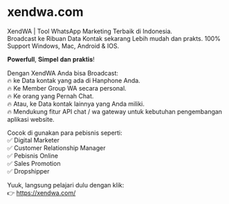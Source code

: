 # xendwa.com
XendWA | Tool WhatsApp Marketing Terbaik di Indonesia.<br/>
Broadcast ke Ribuan Data Kontak sekarang Lebih mudah dan prakts.
100% Support Windows, Mac, Android & IOS.

𝐏𝐨𝐰𝐞𝐫𝐟𝐮𝐥𝐥, 𝐒𝐢𝐦𝐩𝐞𝐥 𝐝𝐚𝐧 𝐩𝐫𝐚𝐤𝐭𝐢𝐬!

Dengan XendWA Anda bisa Broadcast:<br />
🔥 ke Data kontak yang ada di Hanphone Anda.<br />
🔥 Ke Member Group WA secara personal.<br />
🔥 Ke orang yang Pernah Chat.<br/>
🔥 Atau, ke Data kontak lainnya yang Anda miliki.<br />
🔥 Mendukung fitur API chat / wa gateway untuk kebutuhan pengembangan aplikasi website.<br />

Cocok di gunakan para pebisnis seperti:<br />
✅ Digital Marketer<br />
✅ Customer Relationship Manager<br />
✅ Pebisnis Online<br />
✅ Sales Promotion<br />
✅ Dropshipper<br />

Yuuk, langsung pelajari dulu dengan klik:<br/>
👉 https://xendwa.com/
